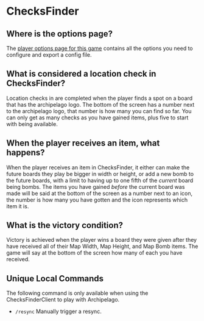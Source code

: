 # ChecksFinder

## Where is the options page?

The [player options page for this game](../player-options) contains all the options you need to configure and export a
config file.

## What is considered a location check in ChecksFinder?

Location checks in are completed when the player finds a spot on a board that has the archipelago logo. The bottom of
the screen has a number next to the archipelago logo, that number is how many you can find so far. You can only get as 
many checks as you have gained items, plus five to start with being available.

## When the player receives an item, what happens?

When the player receives an item in ChecksFinder, it either can make the future boards they play be bigger in width or
height, or add a new bomb to the future boards, with a limit to having up to one fifth of the _current_ board being
bombs. The items you have gained _before_ the current board was made will be said at the bottom of the screen as a
number
next to an icon, the number is how many you have gotten and the icon represents which item it is.

## What is the victory condition?

Victory is achieved when the player wins a board they were given after they have received all of their Map Width, Map
Height, and Map Bomb items. The game will say at the bottom of the screen how many of each you have received.

## Unique Local Commands

The following command is only available when using the ChecksFinderClient to play with Archipelago.

- `/resync` Manually trigger a resync.
